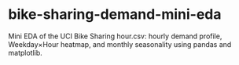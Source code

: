 # bike-sharing-demand-mini-eda
Mini EDA of the UCI Bike Sharing hour.csv: hourly demand profile, Weekday×Hour heatmap, and monthly seasonality using pandas and matplotlib.
